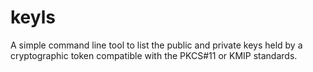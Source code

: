 # keyls

A simple command line tool to list the public and private keys held by a cryptographic token compatible with the PKCS#11 or KMIP standards.